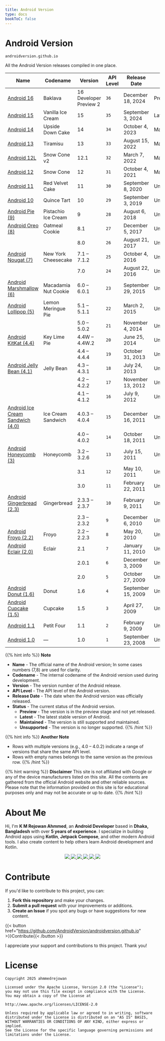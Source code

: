 ```yaml
---
title: Android Version
type: docs
bookToC: false
---
```



# **Android Version**

`androidversion.github.io`

All the Android Version releases compiled in one place.

| Name                                                           | Codename             | Version                | API Level | Release Date       | Status      |
|----------------------------------------------------------------|----------------------|------------------------|-----------|--------------------|-------------|
| [Android 16](/docs/upcoming/android-16)                        | Baklava              | 16 Developer Preview 2 | `36`      | December 18, 2024  | Preview     |
| [Android 15](/docs/existing/android-15)                        | Vanilla Ice Cream    | 15                     | `35`      | September 3, 2024  | Latest      |
| [Android 14](/docs/existing/android-14)                        | Upside Down Cake     | 14                     | `34`      | October 4, 2023    | Maintained  |
| [Android 13](/docs/existing/android-13)                        | Tiramisu             | 13                     | `33`      | August 15, 2022    | Maintained  |
| [Android 12L](/docs/existing/android-12l)                      | Snow Cone v2         | 12.1                   | `32`      | March 7, 2022      | Maintained  |
| [Android 12](/docs/existing/android-12)                        | Snow Cone            | 12                     | `31`      | October 4, 2021    | Maintained  |
| [Android 11](/docs/existing/android-11)                        | Red Velvet Cake      | 11                     | `30`      | September 8, 2020  | Unsupported |
| [Android 10](/docs/existing/android-10)                        | Quince Tart          | 10                     | `29`      | September 3, 2019  | Unsupported |
| [Android Pie (9)](/docs/existing/android-9)                    | Pistachio Ice Cream  | 9                      | `28`      | August 6, 2018     | Unsupported |
| [Android Oreo (8)](/docs/existing/android-8)                   | Oatmeal Cookie       | 8.1                    | `27`      | December 5, 2017   | Unsupported |
|                                                                |                      | 8.0                    | `26`      | August 21, 2017    | Unsupported |
| [Android Nougat (7)](/docs/existing/android-7)                 | New York Cheesecake  | 7.1 – 7.1.2            | `25`      | October 4, 2016    | Unsupported |
|                                                                |                      | 7.0                    | `24`      | August 22, 2016    | Unsupported |
| [Android Marshmallow (6)](/docs/existing/android-6)            | Macadamia Nut Cookie | 6.0 – 6.0.1            | `23`      | September 29, 2015 | Unsupported |
| [Android Lollipop (5)](/docs/existing/android-5)               | Lemon Meringue Pie   | 5.1 – 5.1.1            | `22`      | March 2, 2015      | Unsupported |
|                                                                |                      | 5.0 – 5.0.2            | `21`      | November 4, 2014   | Unsupported |
| [Android KitKat (4.4)](/docs/existing/android-4-4)             | Key Lime Pie         | 4.4W – 4.4W.2          | `20`      | June 25, 2014      | Unsupported |
|                                                                |                      | 4.4 – 4.4.4            | `19`      | October 31, 2013   | Unsupported |
| [Android Jelly Bean (4.1)](/docs/existing/android-4-1)         | Jelly Bean           | 4.3 – 4.3.1            | `18`      | July 24, 2013      | Unsupported |
|                                                                |                      | 4.2 – 4.2.2            | `17`      | November 13, 2012  | Unsupported |
|                                                                |                      | 4.1 – 4.1.2            | `16`      | July 9, 2012       | Unsupported |
| [Android Ice Cream Sandwich (4.0)](/docs/existing/android-4-0) | Ice Cream Sandwich   | 4.0.3 – 4.0.4          | `15`      | December 16, 2011  | Unsupported |
|                                                                |                      | 4.0 – 4.0.2            | `14`      | October 18, 2011   | Unsupported |
| [Android Honeycomb (3)](/docs/existing/android-3)              | Honeycomb            | 3.2 – 3.2.6            | `13`      | July 15, 2011      | Unsupported |
|                                                                |                      | 3.1                    | `12`      | May 10, 2011       | Unsupported |
|                                                                |                      | 3.0                    | `11`      | February 22, 2011  | Unsupported |
| [Android Gingerbread (2.3)](/docs/existing/android-2-3)        | Gingerbread          | 2.3.3 – 2.3.7          | `10`      | February 9, 2011   | Unsupported |
|                                                                |                      | 2.3 – 2.3.2            | `9`       | December 6, 2010   | Unsupported |
| [Android Froyo (2.2)](/docs/existing/android-2-2)              | Froyo                | 2.2 – 2.2.3            | `8`       | May 20, 2010       | Unsupported |
| [Android Eclair (2.0)](/docs/existing/android-2-0)             | Eclair               | 2.1                    | `7`       | January 11, 2010   | Unsupported |
|                                                                |                      | 2.0.1                  | `6`       | December 3, 2009   | Unsupported |
|                                                                |                      | 2.0                    | `5`       | October 27, 2009   | Unsupported |
| [Android Donut (1.6)](/docs/existing/android-1-6)              | Donut                | 1.6                    | `4`       | September 15, 2009 | Unsupported |
| [Android Cupcake (1.5)](/docs/existing/android-1-5)            | Cupcake              | 1.5                    | `3`       | April 27, 2009     | Unsupported |
| [Android 1.1](/docs/existing/android-1-1)                      | Petit Four           | 1.1                    | `2`       | February 9, 2009   | Unsupported |
| [Android 1.0](/docs/existing/android-1-0)                      | —                    | 1.0                    | `1`       | September 23, 2008 | Unsupported |

{{% hint info %}}
**Note**
* **Name** - The official name of the Android version; In some cases numbers (7,8) are used for
  clarity.
* **Codename** - The internal codename of the Android version used during development.
* **Version** - The version number of the Android release.
* **API Level** - The API level of the Android version.
* **Release Date** - The date when the Android version was officially released.
* **Status** - The current status of the Android version.
    - **Preview** - The version is in the preview stage and not yet released.
    - **Latest** - The latest stable version of Android.
    - **Maintained** - The version is still supported and maintained.
    - **Unsupported** - The version is no longer supported.
{{% /hint %}}

{{% hint info %}}
**Another Note**
* Rows with multiple versions (e.g., 4.0 – 4.0.2) indicate a range of versions that share the same
  API level.
* Rows with empty names belongs to the same version as the previous row.
{{% /hint %}}


{{% hint warning %}}
**Disclaimer**
This site is not affiliated with Google or any of the device manufacturers listed on this site. All the contents are gathered from the official Android website and other reliable sources.
Please note that the information provided on this site is for educational purposes only and may not be accurate or up to date.
{{% /hint %}}


# **About Me**

Hi, I'm **K M Rejowan Ahmmed**, an **Android Developer** based in **Dhaka, Bangladesh** with over **5 years of experience**. I specialize in building Android apps using **Kotlin**, **Jetpack Compose**, and other modern Android tools. I also create content to help others learn Android development and Kotlin.

<p align="center"> 
  <a href="https://github.com/ahmmedrejowan/">
    <img src="https://img.shields.io/badge/GitHub-%20-grey?style=flat&logo=github&logoColor=white&labelColor=24292e" />
  </a> 
  <a href="https://www.linkedin.com/in/ahmmedrejowan/">
    <img src="https://img.shields.io/badge/LinkedIn-%20-grey?style=flat&logo=linkedin&logoColor=white&labelColor=0077B5" />
  </a>  
  <a href="https://twitter.com/ahmmedrejowan">
    <img src="https://img.shields.io/badge/X-%20-grey?style=flat&logo=x&logoColor=white&labelColor=1DA1F2" />
  </a> 
  <a href="https://dev.to/ahmmedrejowan">
    <img src="https://img.shields.io/badge/Dev-%20-grey?style=flat&logo=devdotto&logoColor=white&labelColor=0A0A0A" />
  </a>  
  <a href="https://stackoverflow.com/users/9932194/k-m-rejowan-ahmmed">
    <img src="https://img.shields.io/badge/Stack_Overflow-%20-grey?style=flat&logo=stack-overflow&logoColor=white&labelColor=FE7A16" />
  </a> 
  <a href="https://www.facebook.com/ahmmedrejowan/">
    <img src="https://img.shields.io/badge/Facebook-%20-grey?style=flat&logo=facebook&logoColor=white&labelColor=1877F2" />
  </a>  
</p>

# **Contribute**

If you'd like to contribute to this project, you can:
1. **Fork this repository** and make your changes.
2. **Submit a pull request** with your improvements or additions.
3. **Create an Issue** if you spot any bugs or have suggestions for new content.

{{< button href="https://github.com/AndroidVersion/androidversion.github.io" >}}Contribute{{< /button >}}


I appreciate your support and contributions to this project. Thank you! 

# **License**
```
Copyright 2025 ahmmedrejowan

Licensed under the Apache License, Version 2.0 (the "License");
you may not use this file except in compliance with the License.
You may obtain a copy of the License at

http://www.apache.org/licenses/LICENSE-2.0

Unless required by applicable law or agreed to in writing, software
distributed under the License is distributed on an "AS IS" BASIS,
WITHOUT WARRANTIES OR CONDITIONS OF ANY KIND, either express or implied.
See the License for the specific language governing permissions and
limitations under the License.
```

